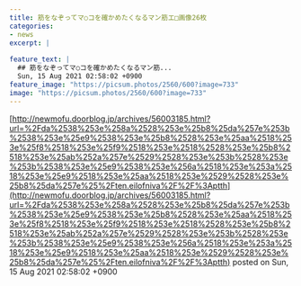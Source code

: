 ```yaml
---
title: 筋をなぞってマ○コを確かめたくなるマン筋エ□画像26枚
categories:
- news
excerpt: |
  
feature_text: |
  ## 筋をなぞってマ○コを確かめたくなるマン筋...
  Sun, 15 Aug 2021 02:58:02 +0900
feature_image: "https://picsum.photos/2560/600?image=733"
image: "https://picsum.photos/2560/600?image=733"
---
```


[http://newmofu.doorblog.jp/archives/56003185.html?url=%2Fda%2538%253e%258a%2528%253e%25b8%25da%257e%253b%2538%253e%25e9%2538%253e%25b8%2528%253e%25aa%2518%253e%25f8%2518%253e%25f9%2518%253e%2518%2528%253e%25b8%2518%253e%25ab%252a%257e%2529%2528%253e%253b%2528%253e%253b%2538%253e%25e9%2538%253e%256a%2518%253e%253a%2518%253e%25e9%2518%253e%25aa%2518%253e%2529%2528%253e%25b8%25da%257e%25%2Ften.eilofniva%2F%2F%3Aptth](http://newmofu.doorblog.jp/archives/56003185.html?url=%2Fda%2538%253e%258a%2528%253e%25b8%25da%257e%253b%2538%253e%25e9%2538%253e%25b8%2528%253e%25aa%2518%253e%25f8%2518%253e%25f9%2518%253e%2518%2528%253e%25b8%2518%253e%25ab%252a%257e%2529%2528%253e%253b%2528%253e%253b%2538%253e%25e9%2538%253e%256a%2518%253e%253a%2518%253e%25e9%2518%253e%25aa%2518%253e%2529%2528%253e%25b8%25da%257e%25%2Ften.eilofniva%2F%2F%3Aptth)
posted on Sun, 15 Aug 2021 02:58:02 +0900

<!--more-->



